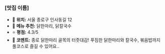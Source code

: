 ### [맛집 이름]
- 📍 **위치:** 서울 종로구 인사동길 12
- 🍴 **메뉴 추천:** 닭한마리, 닭칼국수
- ⭐ **평점:** 4.3/5
- 💬 **코멘트:** 종로 닭한마리 골목의 터줏대감! 푸짐한 닭한마리와 칼국수, 볶음밥까지 풀코스로 즐길 수 있어요..